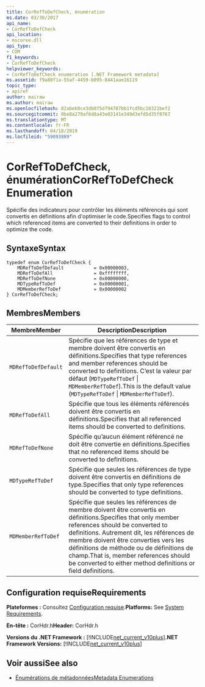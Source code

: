 ```yaml
---
title: CorRefToDefCheck, énumération
ms.date: 03/30/2017
api_name:
- CorRefToDefCheck
api_location:
- mscoree.dll
api_type:
- COM
f1_keywords:
- CorRefToDefCheck
helpviewer_keywords:
- CorRefToDefCheck enumeration [.NET Framework metadata]
ms.assetid: f9a80f1a-55af-4459-b095-8441aae16119
topic_type:
- apiref
author: mairaw
ms.author: mairaw
ms.openlocfilehash: 82abeb0ce3db075d794787bb1fcd5bc18321bef2
ms.sourcegitcommit: 0be8a279af6d8a43e03141e349d3efd5d35f8767
ms.translationtype: MT
ms.contentlocale: fr-FR
ms.lasthandoff: 04/18/2019
ms.locfileid: "59093889"
---
```

# <a name="correftodefcheck-enumeration"></a><span data-ttu-id="4834a-102">CorRefToDefCheck, énumération</span><span class="sxs-lookup"><span data-stu-id="4834a-102">CorRefToDefCheck Enumeration</span></span>
<span data-ttu-id="4834a-103">Spécifie des indicateurs pour contrôler les éléments référencés qui sont convertis en définitions afin d'optimiser le code.</span><span class="sxs-lookup"><span data-stu-id="4834a-103">Specifies flags to control which referenced items are converted to their definitions in order to optimize the code.</span></span>  
  
## <a name="syntax"></a><span data-ttu-id="4834a-104">Syntaxe</span><span class="sxs-lookup"><span data-stu-id="4834a-104">Syntax</span></span>  
  
```  
typedef enum CorRefToDefCheck {  
    MDRefToDefDefault           = 0x00000003,  
    MDRefToDefAll               = 0xffffffff,  
    MDRefToDefNone              = 0x00000000,  
    MDTypeRefToDef              = 0x00000001,  
    MDMemberRefToDef            = 0x00000002  
} CorRefToDefCheck;  
```  
  
## <a name="members"></a><span data-ttu-id="4834a-105">Membres</span><span class="sxs-lookup"><span data-stu-id="4834a-105">Members</span></span>  
  
|<span data-ttu-id="4834a-106">Membre</span><span class="sxs-lookup"><span data-stu-id="4834a-106">Member</span></span>|<span data-ttu-id="4834a-107">Description</span><span class="sxs-lookup"><span data-stu-id="4834a-107">Description</span></span>|  
|------------|-----------------|  
|`MDRefToDefDefault`|<span data-ttu-id="4834a-108">Spécifie que les références de type et membre doivent être convertis en définitions.</span><span class="sxs-lookup"><span data-stu-id="4834a-108">Specifies that type references and member references should be converted to definitions.</span></span> <span data-ttu-id="4834a-109">C’est la valeur par défaut (`MDTypeRefToDef` &#124; `MDMemberRefToDef`).</span><span class="sxs-lookup"><span data-stu-id="4834a-109">This is the default value (`MDTypeRefToDef` &#124; `MDMemberRefToDef`).</span></span>|  
|`MDRefToDefAll`|<span data-ttu-id="4834a-110">Spécifie que tous les éléments référencés doivent être convertis en définitions.</span><span class="sxs-lookup"><span data-stu-id="4834a-110">Specifies that all referenced items should be converted to definitions.</span></span>|  
|`MDRefToDefNone`|<span data-ttu-id="4834a-111">Spécifie qu’aucun élément référencé ne doit être convertie en définitions.</span><span class="sxs-lookup"><span data-stu-id="4834a-111">Specifies that no referenced items should be converted to definitions.</span></span>|  
|`MDTypeRefToDef`|<span data-ttu-id="4834a-112">Spécifie que seules les références de type doivent être convertis en définitions de type.</span><span class="sxs-lookup"><span data-stu-id="4834a-112">Specifies that only type references should be converted to type definitions.</span></span>|  
|`MDMemberRefToDef`|<span data-ttu-id="4834a-113">Spécifie que seules les références de membre doivent être convertis en définitions.</span><span class="sxs-lookup"><span data-stu-id="4834a-113">Specifies that only member references should be converted to definitions.</span></span> <span data-ttu-id="4834a-114">Autrement dit, les références de membre doivent être converties vers les définitions de méthode ou de définitions de champ.</span><span class="sxs-lookup"><span data-stu-id="4834a-114">That is, member references should be converted to either method definitions or field definitions.</span></span>|  
  
## <a name="requirements"></a><span data-ttu-id="4834a-115">Configuration requise</span><span class="sxs-lookup"><span data-stu-id="4834a-115">Requirements</span></span>  
 <span data-ttu-id="4834a-116">**Plateformes :** Consultez [Configuration requise](../../../../docs/framework/get-started/system-requirements.md).</span><span class="sxs-lookup"><span data-stu-id="4834a-116">**Platforms:** See [System Requirements](../../../../docs/framework/get-started/system-requirements.md).</span></span>  
  
 <span data-ttu-id="4834a-117">**En-tête :** CorHdr.h</span><span class="sxs-lookup"><span data-stu-id="4834a-117">**Header:** CorHdr.h</span></span>  
  
 <span data-ttu-id="4834a-118">**Versions du .NET Framework :** [!INCLUDE[net_current_v10plus](../../../../includes/net-current-v10plus-md.md)]</span><span class="sxs-lookup"><span data-stu-id="4834a-118">**.NET Framework Versions:** [!INCLUDE[net_current_v10plus](../../../../includes/net-current-v10plus-md.md)]</span></span>  
  
## <a name="see-also"></a><span data-ttu-id="4834a-119">Voir aussi</span><span class="sxs-lookup"><span data-stu-id="4834a-119">See also</span></span>

- [<span data-ttu-id="4834a-120">Énumérations de métadonnées</span><span class="sxs-lookup"><span data-stu-id="4834a-120">Metadata Enumerations</span></span>](../../../../docs/framework/unmanaged-api/metadata/metadata-enumerations.md)
